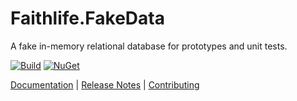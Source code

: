 # Faithlife.FakeData

A fake in-memory relational database for prototypes and unit tests.

[![Build](https://github.com/Faithlife/FaithlifeFakeData/workflows/Build/badge.svg)](https://github.com/Faithlife/FaithlifeFakeData/actions?query=workflow%3ABuild) [![NuGet](https://img.shields.io/nuget/v/Faithlife.FakeData.svg)](https://www.nuget.org/packages/Faithlife.FakeData)

[Documentation](https://faithlife.github.io/FaithlifeFakeData/) | [Release Notes](ReleaseNotes.md) | [Contributing](CONTRIBUTING.md)
